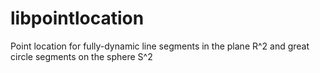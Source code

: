 # libpointlocation
Point location for fully-dynamic line segments in the plane R^2 and great circle segments on the sphere S^2
